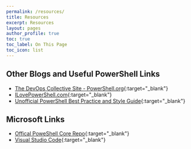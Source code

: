 ```yaml
---
permalink: /resources/
title: Resources
excerpt: Resources
layout: pages
author_profile: true
toc: true
toc_label: On This Page
toc_icon: list
---
```


## Other Blogs and Useful PowerShell Links

* [The DevOps Collective Site - PowerShell.org](https://www.powershell.org/){:target="_blank"}
* [ILovePowerShell.com](https://www.ILovePowerShell.com){:target="_blank"}
* [Unofficial PowerShell Best Practice and Style Guide](https://github.com/PoshCode/PowerShellPracticeAndStyle){:target="_blank"}

## Microsoft Links

* [Offical PoweShell Core Repo](https://github.com/PowerShell/PowerShell){:target="_blank"}
* [Visual Studio Code](https://code.visualstudio.com/){:target="_blank"}